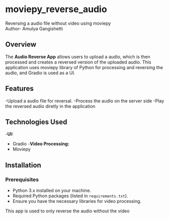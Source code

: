 # moviepy_reverse_audio
Reversing a audio file without video using moviepy
<br>
Author- Amulya Gangishetti
## Overview
The **Audio Reverse App** allows users to upload a audio, which is then processed and creates a reversed version of the uploaded audio. This application uses moviepy library of Python for processing and reversing the audio, and Gradio is used as a UI.

## Features

-Upload a audio file for reversal.
-Process the audio on the server side
-Play the reversed audio diretly in the application

## Technologies Used
-**UI:**
  - Gradio
-**Video Processing:**
  - Moviepy

## Installation

### Prerequisites
- Python 3.x installed on your machine.
- Required Python packages (listed in `requirements.txt`).
- Ensure you have the necessary libraries for video processing.

This app is used to only reverse the audio without the video
